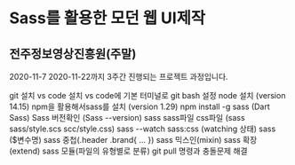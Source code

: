 # Sass를 활용한 모던 웹 UI제작
## 전주정보영상진흥원(주말)

2020-11-7 2020-11-22까지 3주간 진행되는 프로젝트 과정입니다.

git 설치
vs code 설치
vs code에 기본 터미널로 git bash 설정
node 설치 (version 14.15)
npm을 활용해서sass를 설치 (version 1.29)
npm install -g sass (Dart Sass)
Sass 버전확인 (Sass --version)
sass sass파일 css파일 (sass sass/style.scs scc/style.css)
sass --watch sass:css (watching 상태)
sass ($변수명)
sass 중첩(.header .brand{ ... })
sass 믹스인(mixin)
sass 확장 (extend)
sass 모듈(파일의 유형별로 분류)
git pull 명령과 충돌문제 해결
